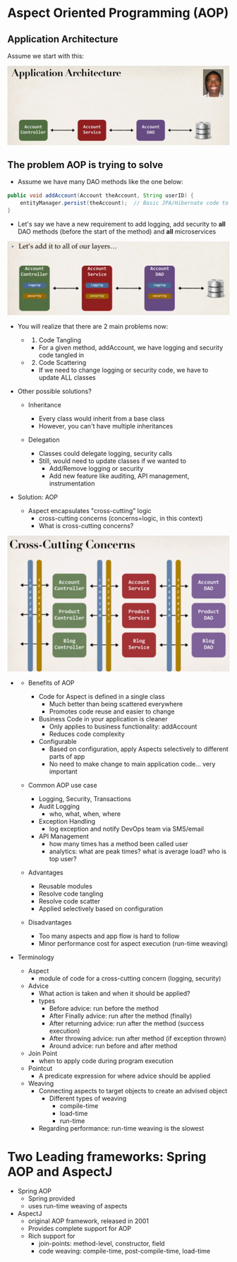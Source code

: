 # Aspect Oriented Programming (AOP)

## Application Architecture

Assume we start with this:

<img src="./public/screenshot/10_aop/1.png"/>

## The problem AOP is trying to solve

* Assume we have many DAO methods like the one below:

```java
public void addAccount(Account theAccount, String userID) {
    entityManager.persist(theAccount);  // Basic JPA/Hibernate code to save an entity
}
```

* Let's say we have a new requirement to add logging, add security to **all** DAO methods (before the start of the method) and **all** microservices

<img src="./public/screenshot/10_aop/2.png"/>

* You will realize that there are 2 main problems now:
    * 1. Code Tangling
        * For a given method, addAccount, we have logging and security code tangled in
    * 2. Code Scattering
        * If we need to change logging or security code, we have to update ALL classes

* Other possible solutions?
    * Inheritance
        * Every class would inherit from a base class
        * However, you can't have multiple inheritances

    * Delegation
        * Classes could delegate logging, security calls
        * Still, would need to update classes if we wanted to   
            * Add/Remove logging or security
            * Add new feature like auditing, API management, instrumentation

* Solution: AOP
    * Aspect encapsulates "cross-cutting" logic
        * cross-cutting concerns (concerns=logic, in this context)
        * What is cross-cutting concerns?

<img src="./public/screenshot/10_aop/3.png"/>

*
    * Benefits of AOP
        * Code for Aspect is defined in a single class
            * Much better than being scattered everywhere
            * Promotes code reuse and easier to change
        * Business Code in your application is cleaner
            * Only applies to business functionality: addAccount
            * Reduces code complexity
        * Configurable
            * Based on configuration, apply Aspects selectively to different parts of app
            * No need to make change to main application code... very important
    
    * Common AOP use case
        * Logging, Security, Transactions
        * Audit Logging
            * who, what, when, where
        * Exception Handling
            * log exception and notify DevOps team via SMS/email
        * API Management
            * how many times has a method been called user
            * analytics: what are peak times? what is average load? who is top user?

    * Advantages
        * Reusable modules
        * Resolve code tangling
        * Resolve code scatter
        * Applied selectively based on configuration
    * Disadvantages
        * Too many aspects and app flow is hard to follow
        * Minor performance cost for aspect execution (run-time weaving)

* Terminology
    * Aspect
        * module of code for a cross-cutting concern (logging, security)
    * Advice
        * What action is taken and when it should be applied?
        * types
            * Before advice: run before the method
            * After Finally advice: run after the method (finally)
            * After returning advice: run after the method (success execution)
            * After throwing advice: run after method (if exception thrown)
            * Around advice: run before and after method
    * Join Point
        * when to apply code during program execution
    * Pointcut
        * A predicate expression for where advice should be applied
    * Weaving
        * Connecting aspects to target objects to create an advised object
            * Different types of weaving
                * compile-time
                * load-time
                * run-time
        * Regarding performance: run-time weaving is the slowest

# Two Leading frameworks: Spring AOP and AspectJ
* Spring AOP
    * Spring provided
    * uses run-time weaving of aspects
* AspectJ 
    * original AOP framework, released in 2001
    * Provides complete support for AOP
    * Rich support for
        * join-points: method-level, constructor, field
        * code weaving: compile-time, post-compile-time, load-time